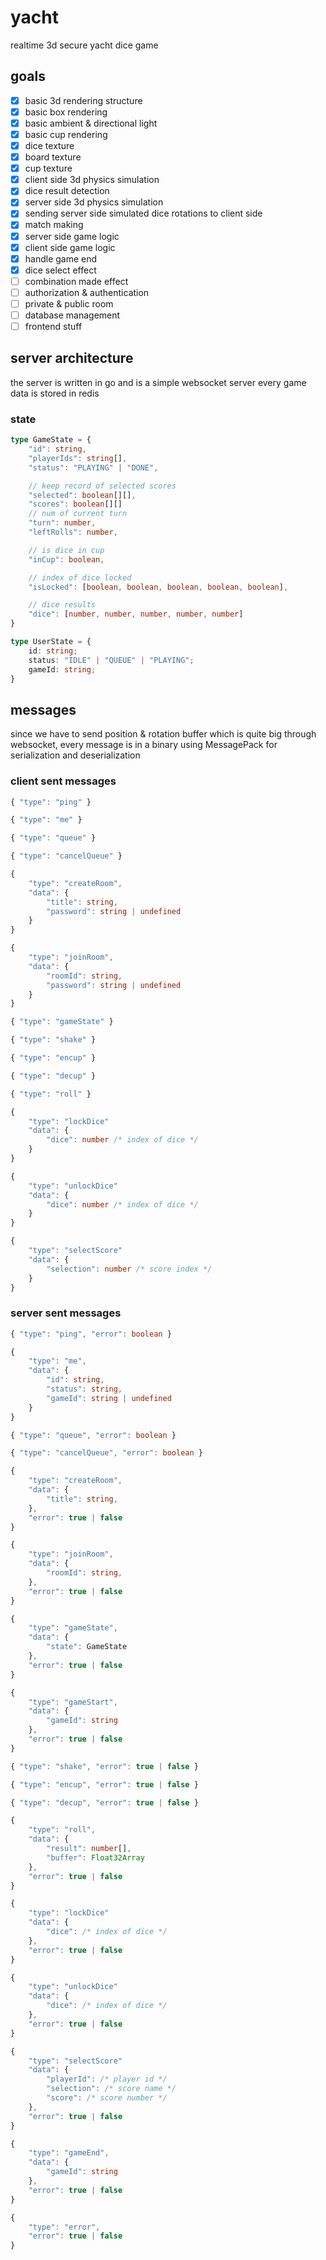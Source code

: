 # yacht

realtime 3d secure yacht dice game

## goals

- [x] basic 3d rendering structure
- [x] basic box rendering
- [x] basic ambient & directional light
- [x] basic cup rendering
- [x] dice texture
- [x] board texture
- [x] cup texture
- [x] client side 3d physics simulation
- [x] dice result detection
- [x] server side 3d physics simulation
- [x] sending server side simulated dice rotations to client side
- [x] match making
- [x] server side game logic
- [x] client side game logic
- [x] handle game end
- [x] dice select effect 
- [ ] combination made effect
- [ ] authorization & authentication
- [ ] private & public room
- [ ] database management
- [ ] frontend stuff

## server architecture 

the server is written in go and is a simple websocket server
every game data is stored in redis

### state

```typescript
type GameState = {
    "id": string,
    "playerIds": string[],
    "status": "PLAYING" | "DONE",

    // keep record of selected scores
    "selected": boolean[][],
    "scores": boolean[][]
    // num of current turn
    "turn": number,
    "leftRolls": number,

    // is dice in cup
    "inCup": boolean,

    // index of dice locked
    "isLocked": [boolean, boolean, boolean, boolean, boolean],

    // dice results
    "dice": [number, number, number, number, number]
}

type UserState = {
    id: string;
    status: "IDLE" | "QUEUE" | "PLAYING";
    gameId: string;
}
```

## messages

since we have to send position & rotation buffer which is quite big through websocket,
every message is in a binary using MessagePack for serialization and deserialization

### client sent messages

```typescript
{ "type": "ping" }

{ "type": "me" }

{ "type": "queue" }

{ "type": "cancelQueue" }

{ 
    "type": "createRoom", 
    "data": {
        "title": string, 
        "password": string | undefined 
    }
}

{ 
    "type": "joinRoom", 
    "data": {
        "roomId": string, 
        "password": string | undefined 
    }
}

{ "type": "gameState" }

{ "type": "shake" }

{ "type": "encup" }

{ "type": "decup" }

{ "type": "roll" }

{
    "type": "lockDice"
    "data": {
        "dice": number /* index of dice */
    }
}

{
    "type": "unlockDice"
    "data": {
        "dice": number /* index of dice */
    }
}

{
    "type": "selectScore"
    "data": {
        "selection": number /* score index */
    }
}
```

### server sent messages

```typescript
{ "type": "ping", "error": boolean }

{ 
    "type": "me", 
    "data": {
        "id": string,
        "status": string,
        "gameId": string | undefined
    }
}

{ "type": "queue", "error": boolean }

{ "type": "cancelQueue", "error": boolean }

{ 
    "type": "createRoom", 
    "data": {
        "title": string, 
    },
    "error": true | false
}

{ 
    "type": "joinRoom", 
    "data": {
        "roomId": string, 
    },
    "error": true | false
}

{ 
    "type": "gameState", 
    "data": {
        "state": GameState 
    },
    "error": true | false
}

{
    "type": "gameStart",
    "data": {
        "gameId": string
    },
    "error": true | false
}

{ "type": "shake", "error": true | false }

{ "type": "encup", "error": true | false }

{ "type": "decup", "error": true | false }

{ 
    "type": "roll", 
    "data": {
        "result": number[],
        "buffer": Float32Array 
    },
    "error": true | false
}

{
    "type": "lockDice"
    "data": {
        "dice": /* index of dice */
    },
    "error": true | false
}

{
    "type": "unlockDice"
    "data": {
        "dice": /* index of dice */
    },
    "error": true | false
}

{
    "type": "selectScore"
    "data": {
        "playerId": /* player id */
        "selection": /* score name */
        "score": /* score number */
    },
    "error": true | false
}

{
    "type": "gameEnd",
    "data": {
        "gameId": string
    },
    "error": true | false
}

{
    "type": "error",
    "error": true | false
}
```
